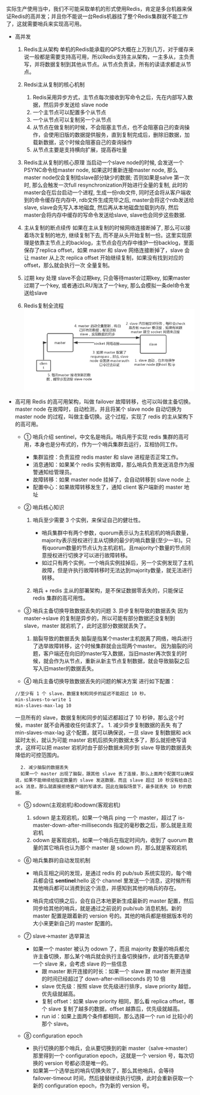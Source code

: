 实际生产使用当中，我们不可能采取单机的形式使用Redis，肯定是多台机器来保证Redis的高并发；并且你不能说一台Redis机器挂了整个Redis集群就不能工作了，这就需要哨兵来实现高可用。

* 高并发
    1. Redis主从架构
    单机的Redis能承载的QPS大概在上万到几万，对于缓存来说一般都是需要支持高可用，所以Redis支持主从架构，一主多从，主负责写，并将数据复制到其他从节点。从节点负责读，所有的读请求都走从节点。
    
    1. Redsi主从复制的核心机制
        1. Redis采用异步方式，主节点每次接收到写命令之后，先在内部写入数据，然后异步发送给 slave node
        2. 一个主节点可以配置多个从节点
        3. 一个从节点可以复制另一个从节点
        4. 从节点在做复制的时候，不会阻塞主节点，也不会阻塞自己的查询操作，会使用旧版的数据提供服务，直到复制完成后，删除旧数据，加载新数据，这个时候会阻塞自己的查询操作
        5. 从节点主要是支持横向扩展，提高吞吐量

    2. Redis主从复制的核心原理
        当启动一个slave node的时候, 会发送一个PSYNC命令给master node, 如果这时重新连接master node, 那么master node仅会复制给slave部分缺少的数据; 否则如果是salve 第一次时, 那么会触发一次full resynchronization开始进行全量的复制, 此时的master会在后台启动一个进程, 生成一份rdb文件, 同时还会将从客户端收到的命令缓存在内存中, rdb文件生成完毕之后, master会将这个rdb发送给slave, slave会先写入本地磁盘, 然后再从本地磁盘加载到内存, 然后master会将内存中缓存的写命令发送给slave, slave也会同步这些数据.

    1. 主从复制的断点续传
        如果在主从复制的时候网络连接断掉了, 那么可以接着场次复制的地方, 继续复制下去, 而不是从头开始复制一份。这里实现原理是依靠主节点上的backlog，主节点会在内存中维护一份backlog，里面保存了replica offset，如果 master 和 slave 网络连接断掉了，slave 会让 master 从上次 replica offset 开始继续复制，如果没有找到对应的 offset，那么就会执行一次 全量复制。
        
        
    1. 过期 key 处理
        slave不会过期key, 只会等待master过期key, 如果master过期了一个key, 或者通过LRU淘汰了一个key, 那么会模拟一条del命令发送给slave
        
    1. Redis复制全流程
        ![](https://github.com/binbinshan/Java-Basic-Fly/blob/master/2021-04-15/16180431742965.jpg)




* 高可用
    Redis 的高可用架构，叫做 failover 故障转移，也可以叫做主备切换。master node 在故障时，自动检测，并且将某个 slave node 自动切换为 master node 的过程，叫做主备切换。这个过程，实现了 redis 的主从架构下的高可用。
    
    * ① 哨兵介绍
        sentinel，中文名是哨兵。哨兵用于实现 redis 集群的高可用，本身也是分布式的，作为一个哨兵集群去运行，互相协同工作。

        * 集群监控：负责监控 redis master 和 slave 进程是否正常工作。
        * 消息通知：如果某个 redis 实例有故障，那么哨兵负责发送消息作为报警通知给管理员。
        * 故障转移：如果 master node 挂掉了，会自动转移到 slave node 上
        * 配置中心：如果故障转移发生了，通知 client 客户端新的 master 地址

    * ② 哨兵核心知识
        1. 哨兵至少需要 3 个实例，来保证自己的健壮性。

            * 哨兵集群中有两个参数，quorum表示认为主机宕机的哨兵数量，majority表示授权进行主从切换的最少的哨兵数量(至少一半)。只有quorum数量的节点认为主机宕机，且majority个数量的节点同意授权进行切换才可以进行故障转移。
            * 如过只有两个实例，一个哨兵实例挂掉后，另一个实例发现了主机故障，但是许执行故障转移时无法达到majority数量，就无法进行转移。
        2. 哨兵 + redis 主从的部署架构，是不保证数据零丢失的，只能保证 redis 集群的高可用性。
            
    * ③ 哨兵主备切换导致数据丢失的问题
        3. 异步复制导致的数据丢失
            因为 master->slave 的复制是异步的，所以可能有部分数据还没复制到 slave，master 就宕机了，此时这部分数据就丢失了。

        1. 脑裂导致的数据丢失
            脑裂是指某个master主机脱离了网络，哨兵进行了选举故障转移，这个时候集群就会出现两个master。
            因为脑裂的问题，客户端还在向旧的master写入数据，当旧master再次恢复的时候，就会作为从节点，重新从新主节点复制数据，就会导致脑裂之后写入旧master的数据丢失。

    * ④ 哨兵主备切换导致数据丢失的问题的解决方案
        进行如下配置：
    ```
    //至少有 1 个 slave，数据复制和同步的延迟不能超过 10 秒。
    min-slaves-to-write 1
    min-slaves-max-lag 10
    ```
    一旦所有的 slave，数据复制和同步的延迟都超过了 10 秒钟，那么这个时候，master 就不会再接收任何请求了。
        1. 减少异步复制数据的丢失
        有了 min-slaves-max-lag 这个配置，就可以确保说，一旦 slave 复制数据和 ack 延时太长，就认为可能 master 宕机后损失的数据太多了，那么就拒绝写请求，这样可以把 master 宕机时由于部分数据未同步到 slave 导致的数据丢失降低的可控范围内。

        2. 减少脑裂的数据丢失
        如果一个 master 出现了脑裂，跟其他 slave 丢了连接，那么上面两个配置可以确保说，如果不能继续给指定数量的 slave 发送数据，而且 slave 超过 10 秒没有给自己 ack 消息，那么就直接拒绝客户端的写请求。因此在脑裂场景下，最多就丢失 10 秒的数据。
        
        
    * ⑤ sdown(主观宕机)和odown(客观宕机)
        1. sdown 是主观宕机，如果一个哨兵 ping 一个 master，超过了 is-master-down-after-milliseconds 指定的毫秒数之后，那么就是主观宕机
        2. odown 是客观宕机，如果一个哨兵在指定时间内，收到了 quorum 数量的其它哨兵也认为那个 master 是 sdown 的，那么就是客观宕机
    
    * ⑥ 哨兵集群的自动发现机制
        * 哨兵互相之间的发现，是通过 redis 的 pub/sub 系统实现的，每个哨兵都会往 __sentinel__:hello 这个 channel 里发送一个消息，这时候所有其他哨兵都可以消费到这个消息，并感知到其他的哨兵的存在。

        * 哨兵完成切换之后，会在自己本地更新生成最新的 master 配置，然后同步给其他的哨兵，就是通过之前说的 pub/sub 消息机制。新的 master 配置是跟着新的 version 号的。其他的哨兵都是根据版本号的大小来更新自己的 master 配置的。

    * ⑦ slave->master 选举算法
         * 如果一个 master 被认为 odown 了，而且 majority 数量的哨兵都允许主备切换，那么某个哨兵就会执行主备切换操作，此时首先要选举一个 slave 来，会考虑 slave 的一些信息
             * 跟 master 断开连接的时长：如果一个 slave 跟 master 断开连接的时间已经超过了 down-after-milliseconds 的 10 倍
             * slave 优先级：按照 slave 优先级进行排序，slave priority 越低，优先级就越高。
             * 复制 offset：如果 slave priority 相同，那么看 replica offset，哪个 slave 复制了越多的数据，offset 越靠后，优先级就越高。
             * run id：如果上面两个条件都相同，那么选择一个 run id 比较小的那个 slave。

    * ⑧ configuration epoch
        * 执行切换的那个哨兵，会从要切换到的新 master（salve->master）那里得到一个 configuration epoch，这就是一个 version 号，每次切换的 version 号都必须是唯一的。
        * 如果第一个选举出的哨兵切换失败了，那么其他哨兵，会等待 failover-timeout 时间，然后接替继续执行切换，此时会重新获取一个新的 configuration epoch，作为新的 version 号。
